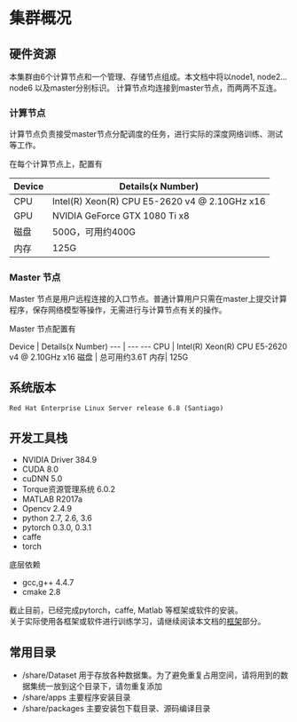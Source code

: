 # 集群概况

## 硬件资源
本集群由6个计算节点和一个管理、存储节点组成。本文档中将以node1, node2... node6 以及master分别标识。
计算节点均连接到master节点，而两两不互连。

### 计算节点
计算节点负责接受master节点分配调度的任务，进行实际的深度网络训练、测试等工作。

在每个计算节点上，配置有

Device | Details(x Number) 
--- | --- 
CPU | Intel(R) Xeon(R) CPU E5-2620 v4 @ 2.10GHz  x16
GPU | NVIDIA GeForce GTX 1080 Ti x8
磁盘 | 500G，可用约400G 
内存| 125G  

### Master 节点
Master 节点是用户远程连接的入口节点。普通计算用户只需在master上提交计算程序，保存网络模型等操作，无需进行与计算节点有关的操作。

Master 节点配置有

Device | Details(x Number) 
--- | ---  --- 
CPU | Intel(R) Xeon(R) CPU E5-2620 v4 @ 2.10GHz  x16
磁盘 | 总可用约3.6T 
内存| 125G  


## 系统版本
`Red Hat Enterprise Linux Server release 6.8 (Santiago)`

## 开发工具栈

* NVIDIA Driver 384.9
* CUDA 8.0
* cuDNN 5.0
* Torque资源管理系统 6.0.2
* MATLAB R2017a
* Opencv 2.4.9
* python 2.7, 2.6, 3.6  
* pytorch 0.3.0, 0.3.1  
* caffe 
* torch

底层依赖  

* gcc,g++ 4.4.7  
* cmake 2.8

截止目前，已经完成pytorch，caffe, Matlab 等框架或软件的安装。  
关于实际使用各框架或软件进行训练学习，请继续阅读本文档的[框架](framework/index.md)部分。

## 常用目录
* /share/Dataset 用于存放各种数据集。为了避免重复占用空间，请将用到的数据集统一放到这个目录下，请勿重复添加
* /share/apps 主要程序安装目录
* /share/packages 主要安装包下载目录、源码编译目录
